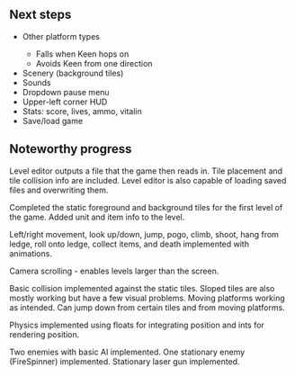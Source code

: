 <h2>Next steps</h2>

<ul>
    <li>Other platform types</li>
    <ul>
        <li>Falls when Keen hops on</li>
        <li>Avoids Keen from one direction</li>
    </ul>
    <li>Scenery (background tiles)</li>
    <li>Sounds</li>
    <li>Dropdown pause menu</li>
    <li>Upper-left corner HUD</li>
    <li>Stats: score, lives, ammo, vitalin</li>
    <li>Save/load game</li>
</ul>

<h2>Noteworthy progress</h2>

Level editor outputs a file that the game then reads in. Tile placement and tile collision info are included.
Level editor is also capable of loading saved files and overwriting them.

Completed the static foreground and background tiles for the first level of the game. Added unit and item info to the level.

Left/right movement, look up/down, jump, pogo, climb, shoot, hang from ledge,
roll onto ledge, collect items, and death implemented with animations.

Camera scrolling - enables levels larger than the screen.

Basic collision implemented against the static tiles. Sloped tiles are also
mostly working but have a few visual problems. Moving platforms working as
intended. Can jump down from certain tiles and from moving platforms.

Physics implemented using floats for integrating position and ints for rendering position.

Two enemies with basic AI implemented. One stationary enemy (FireSpinner) implemented. Stationary laser gun implemented.
